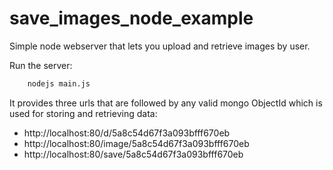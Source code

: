 # save_images_node_example
Simple node webserver that lets you upload and retrieve images by user.

Run the server:
```sh
    nodejs main.js
```

It provides three urls that are followed by any valid mongo ObjectId which is used for storing and retrieving data:

* http://localhost:80/d/5a8c54d67f3a093bfff670eb
* http://localhost:80/image/5a8c54d67f3a093bfff670eb
* http://localhost:80/save/5a8c54d67f3a093bfff670eb

